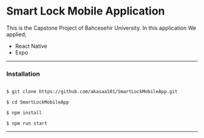 # Smart Lock Mobile Application

This is the Capstone Project of Bahcesehir University.
In this application We applied;

- React Native
- Expo


------
### Installation

  
```

$ git clone https://github.com/akasaa101/SmartLockMobileApp.git

$ cd SmartLockMobileApp

$ npm install

$ npm run start

```

---------
